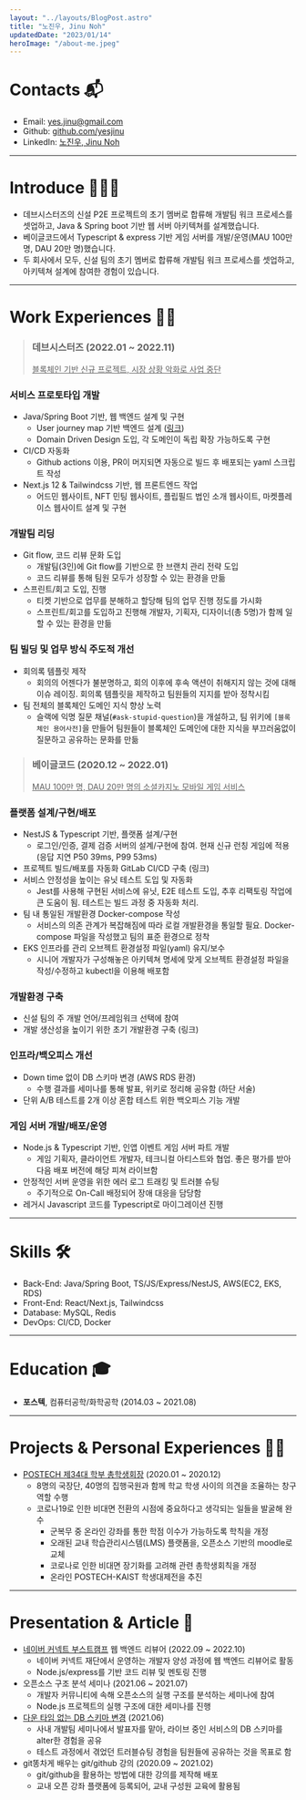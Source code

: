 ```yaml
---
layout: "../layouts/BlogPost.astro"
title: "노진우, Jinu Noh"
updatedDate: "2023/01/14"
heroImage: "/about-me.jpeg"
---
```


# Contacts 📬
- Email: [yes.jinu@gmail.com](mailto:yes.jinu@gmail.com)
- Github: [github.com/yesjinu](https://www.github.com/yesjinu)
- LinkedIn: [노진우, Jinu Noh](https://www.linkedin.com/in/jinu-noh-59a770185/) 

---
# Introduce 🙋🏻‍♂️

- 데브시스터즈의 신설 P2E 프로젝트의 초기 멤버로 합류해 개발팀 워크 프로세스를 셋업하고, Java & Spring boot 기반 웹 서버 아키텍쳐를 설계했습니다.
- 베이글코드에서 Typescript & express 기반 게임 서버를 개발/운영(MAU 100만 명, DAU 20만 명)했습니다.
- 두 회사에서 모두, 신설 팀의 초기 멤버로 합류해 개발팀 워크 프로세스를 셋업하고, 아키텍쳐 설계에 참여한 경험이 있습니다.

---
# Work Experiences 👨‍🚀

> ### 데브시스터즈 (2022.01 ~ 2022.11) 
> <u>블록체인 기반 신규 프로젝트, 시장 상황 악화로 사업 중단</u>

### 서비스 프로토타입 개발
- Java/Spring Boot 기반, 웹 백엔드 설계 및 구현
  - User journey map 기반 백엔드 설계 ([링크](https://yesjinu.fly.dev/ghost/#/editor/post/629383ae3fe3ba020b16e914/))
  - Domain Driven Design 도입, 각 도메인이 독립 확장 가능하도록 구현
- CI/CD 자동화
  - Github actions 이용, PR이 머지되면 자동으로 빌드 후 배포되는 yaml 스크립트 작성
- Next.js 12 & Tailwindcss 기반, 웹 프론트엔드 작업
  - 어드민 웹사이트, NFT 민팅 웹사이트, 플립필드 법인 소개 웹사이트, 마켓플레이스 웹사이트 설계 및 구현
### 개발팀 리딩
- Git flow, 코드 리뷰 문화 도입
  - 개발팀(3인)에 Git flow를 기반으로 한 브랜치 관리 전략 도입
  - 코드 리뷰를 통해 팀원 모두가 성장할 수 있는 환경을 만듦
- 스프린트/회고 도입, 진행
  - 티켓 기반으로 업무를 분해하고 할당해 팀의 업무 진행 정도를 가시화
  - 스프린트/회고를 도입하고 진행해 개발자, 기획자, 디자이너(총 5명)가 함께 일할 수 있는 환경을 만듦

### 팀 빌딩 및 업무 방식 주도적 개선
- 회의록 템플릿 제작
  - 회의의 어젠다가 불분명하고, 회의 이후에 후속 액션이 취해지지 않는 것에 대해 이슈 레이징. 회의록 템플릿을 제작하고 팀원들의 지지를 받아 정착시킴
- 팀 전체의 블록체인 도메인 지식 향상 노력
  - 슬랙에 익명 질문 채널(`#ask-stupid-question`)을 개설하고, 팀 위키에 `[블록체인 용어사전]`을 만들어 팀원들이 블록체인 도메인에 대한 지식을 부끄러움없이 질문하고 공유하는 문화를 만듦


> ### 베이글코드 (2020.12 ~ 2022.01)
> <u>MAU 100만 명, DAU 20만 명의 소셜카지노 모바일 게임 서비스</u>

### 플랫폼 설계/구현/배포
- NestJS & Typescript 기반, 플랫폼 설계/구현
  - 로그인/인증, 결제 검증 서버의 설계/구현에 참여. 현재 신규 런칭 게임에 적용(응답 지연 P50 39ms, P99 53ms)
- 프로젝트 빌드/배포를 자동화 GitLab CI/CD 구축 (링크)
- 서비스 안정성을 높이는 유닛 테스트 도입 및 자동화
  - Jest를 사용해 구현된 서비스에 유닛, E2E 테스트 도입, 추후 리팩토링 작업에 큰 도움이 됨. 테스트는 빌드 과정 중 자동화 처리.
- 팀 내 통일된 개발환경 Docker-compose 작성
  - 서비스의 의존 관계가 복잡해짐에 따라 로컬 개발환경을 통일할 필요. Docker-compose 파일을 작성했고 팀의 표준 환경으로 정착
- EKS 인프라를 관리 오브젝트 환경설정 파일(yaml) 유지/보수
  - 시니어 개발자가 구성해놓은 아키텍쳐 명세에 맞게 오브젝트 환경설정 파일을 작성/수정하고 kubectl을 이용해 배포함

### 개발환경 구축
- 신설 팀의 주 개발 언어/프레임워크 선택에 참여
- 개발 생산성을 높이기 위한 초기 개발환경 구축 (링크) 

### 인프라/백오피스 개선
- Down time 없이 DB 스키마 변경 (AWS RDS 환경)
  - 수행 결과를 세미나를 통해 발표, 위키로 정리해 공유함 (하단 서술)
- 단위 A/B 테스트를 2개 이상 혼합 테스트 위한 백오피스 기능 개발

### 게임 서버 개발/배포/운영
- Node.js & Typescript 기반, 인앱 이벤트 게임 서버 파트 개발
  - 게임 기획자, 클라이언트 개발자, 테크니컬 아티스트와 협업. 좋은 평가를 받아 다음 배포 버전에 해당 피쳐 라이브함
- 안정적인 서버 운영을 위한 에러 로그 트래킹 및 트러블 슈팅
  - 주기적으로 On-Call 배정되어 장애 대응을 담당함
- 레거시 Javascript 코드를 Typescript로 마이그레이션 진행


---
# Skills 🛠
<!-- 여기에 DDD, AWS solutions architect 들어가면 좋을듯 -->
- Back-End: Java/Spring Boot, TS/JS/Express/NestJS, AWS(EC2, EKS, RDS)
- Front-End: React/Next.js, Tailwindcss
- Database: MySQL, Redis
- DevOps: CI/CD, Docker

---
# Education 🎓
- <b>포스텍</b>, 컴퓨터공학/화학공학 (2014.03 ~ 2021.08)

---
# Projects & Personal Experiences 👩‍🌾
- [POSTECH 제34대 학부 총학생회장](https://times.postech.ac.kr/news/articleView.html?idxno=21424) (2020.01 ~ 2020.12)
  - 8명의 국장단, 40명의 집행국원과 함께 학교 학생 사이의 의견을 조율하는 창구 역할 수행
  - 코로나19로 인한 비대면 전환의 시점에 중요하다고 생각되는 일들을 발굴해 완수
    - 군복무 중 온라인 강좌를 통한 학점 이수가 가능하도록 학칙을 개정
    - 오래된 교내 학습관리시스템(LMS) 플랫폼을, 오픈소스 기반의 moodle로 교체
    - 코로나로 인한 비대면 장기화를 고려해 관련 총학생회칙을 개정
    - 온라인 POSTECH-KAIST 학생대제전을 추진

---
# Presentation & Article 🎁

- [네이버 커넥트 부스트캠프](https://boostcamp.connect.or.kr/) 웹 백엔드 리뷰어 (2022.09 ~ 2022.10)
  - 네이버 커넥트 재단에서 운영하는 개발자 양성 과정에 웹 백엔드 리뷰어로 활동
  - Node.js/express를 기반 코드 리뷰 및 멘토링 진행
- 오픈소스 구조 분석 세미나 (2021.06 ~ 2021.07)
  - 개발자 커뮤니티에 속해 오픈소스의 실행 구조를 분석하는 세미나에 참여
  - Node.js 프로젝트의 실행 구조에 대한 세미나를 진행
- [다운 타임 없는 DB 스키마 변경](https://drive.google.com/file/d/1DkewV7Syt-qsR9PXIlHkw2Q9iM0VKVzO/view) (2021.06)
  - 사내 개발팀 세미나에서 발표자를 맡아, 라이브 중인 서비스의 DB 스키마를 alter한 경험을 공유
  - 테스트 과정에서 겪었던 트러블슈팅 경험을 팀원들에 공유하는 것을 목표로 함
- git똥차게 배우는 git/github 강의 (2020.09 ~ 2021.02)
  - git/github을 활용하는 방법에 대한 강의를 제작해 배포
  - 교내 오픈 강좌 플랫폼에 등록되어, 교내 구성원 교육에 활용됨